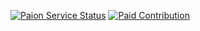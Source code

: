[![Paion Service Status](https://img.shields.io/badge/Service%20Status-1ABC9C?style=for-the-badge&logo=upptime&logoColor=white)](https://status.paion-data.dev/)
[![Paid Contribution](https://img.shields.io/github/issues-search?query=user%3Apaion-data%20is%3Aopen%20label%3A%22HELP%20WANTED%22&style=for-the-badge&logo=github&logoColor=white&label=Paid%20Issues&labelColor=129817&color=129817
)](https://github.com/search?q=user%3Apaion-data+label%3A%22HELP+WANTED%22+state%3Aopen&type=Issues&ref=advsearch&l=&l=)
